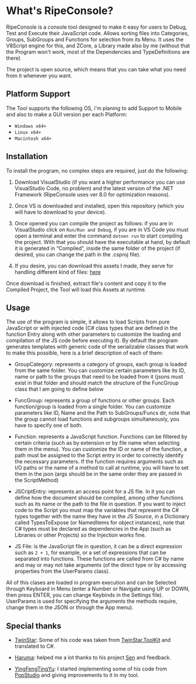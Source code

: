 # What's RipeConsole?

RipeConsole is a console tool designed to make it easy for users to Debug, Test and Execute their JavaScript code. Allows sorting files into Categories, Groups, SubGroups and Functions for selection from its Menu. It uses the V8Script engine for this, and ZCore, a Library made also by me (without that the Program won't work, most of the Dependencies and TypeDefinitions are there)

The project is open source, which means that you can take what you need from it whenever you want.

## Platform Support

The Tool supports the following OS, i'm planing to add Support to Mobile and also to make a GUI version per each Platform:

- `Windows x64+`
- `Linux x64+`
- `Macintosh x64+`

## Installation

To install the program, no complex steps are required, just do the following:

1. Download VisualStudio (if you want a higher performance you can use VisualStudio Code, no problem) and the latest version of the .NET Framework (RipeConsole uses ver 8.0 for optimization reasons).

2. Once VS is downloaded and installed, open this repository (which you will have to download to your device).

3. Once opened you can compile the project as follows: if you are in VisualStudio click on `Run/Run and Debug`, if you are in VS Code you must open a terminal and enter the command `dotnen run` to start compiling the project. With that you should have the executable at hand, by default it is generated in “Compiled”, inside the same folder of the project (if desired, you can change the path in the .csproj file).

4. If you desire, you can download this assets I made, they serve for handling different kind of files: [here](https://github.com/RaFranVJ/RipeUtils)

Once download is finished, extract file's content and copy it to the Compiled Project, the Tool will load this Assets at runtime.

## Usage

The use of the program is simple, it allows to load Scripts from pure JavaScript or with injected code (C# class types that are defined in the function Entry along with other parameters to customize the loading and compilation of the JS code before executing it). By default the program generates templates with generic code of the serializable classes that work to make this possible, here is a brief description of each of them:

- GroupCategory: represents a category of groups, each group is loaded from the same folder. You can customize certain parameters like its ID, name or path to the groups that need to be loaded from it (jsons must exist in that folder and should match the structure of the FuncGroup class that I am going to define below

- FuncGroup: represents a group of functions or other groups. Each function/group is loaded from a single folder. You can customize parameters like ID, Name and the Path to SubGroups/Funcs dir, note that the group cannot load functions and subgroups simultaneously, you have to specify one of both.

- Function: represents a JavaScript function. Functions can be filtered by certain criteria (such as by extension or by file name when selecting them in the menu). You can customize the ID or name of the function, a path must be assigned to the Script entry in order to correctly identify the necessary parameters. If the function requires arguments such as I/O paths or the name of a method to call at runtime, you will have to set them in the json (args should be in the same order they are passed in the ScriptMethod)

- JSCriptEntry: represents an access point for a JS file. In it you can define how the document should be compiled, among other functions such as its name or the path to the file in question. If you want to inject code to the Script you must map the variables that represent the C# types together with the name they have in the JS Source, in a Dictionary called TypesToExpose (or NamedItems for object instances), note that C# types must be declared as dependencies  in the App (such as Libraries or other Projects) so the Injection works fine.

- JS File: is the JavaScript file in question, it can be a direct expression such as `2 + 1`, for example, or a set of expressions that can be separated into functions. These functions are called from C# by name and may or may not take arguments (of the direct type or by accessing properties from the UserParams class).

All of this clases are loaded in program execution and can be Selected through Keyboard in Menu (enter a Number or Navigate using UP or DOWN, then press ENTER, you can change Keybinds in the Settings file). UserParams is used for specifying the arguments the methods require, change them in the JSON or through the App menu).

## Special thanks

-   [TwinStar](https://github.com/twinkles-twinstar/): Some of his code was taken from [TwinStar.ToolKit](https://github.com/twinkles-twinstar/TwinStar.ToolKit) and translated to C#.

- [Haruma](https://github.com/Haruma-VN/): helped me a lot thanks to his project [Sen](https://github.com/Haruma-VN/Sen) and feedback. 

- [YingFengTingYu](https://github.com/YingFengTingYu/): I started implementing some of his code from [PopStudio](https://github.com/YingFengTingYu/PopStudio_Old) and giving improvements to it in my tool.